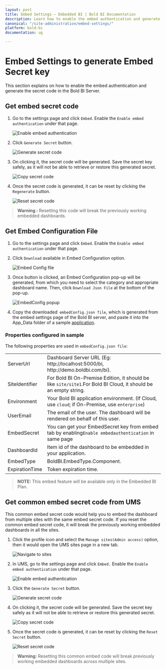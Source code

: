 ```yaml
---
layout: post
title: Embed Settings – Embedded BI | Bold BI Documentation
description: Learn how to enable the embed authentication and generate the secret code using the embed settings in the Bold BI server.
canonical: "/site-administration/embed-settings/"
platform: bold-bi
documentation: ug

---
```


# Embed Settings to generate Embed Secret key

This section explains on how to enable the embed authentication and generate the secret code in the Bold BI Server. 

## Get embed secret code

1. Go to the settings page and click `Embed`. Enable the `Enable embed authentication` under that page.

    ![Enable embed authentication](/static/assets/site-administration/images/enable-embed-option.png)

2. Click `Generate Secret` button.

    ![Generate secret code](/static/assets/site-administration/images/generate-secret-code.png)

3. On clicking it, the secret code will be generated. Save the secret key safely, as it will not be able to retrieve or restore this generated secret.                    

    ![Copy secret code](/static/assets/site-administration/images/copy-secret-code.png)

4. Once the secret code is generated, it can be reset by clicking the `Regenerate` button.

    ![Reset secret code](/static/assets/site-administration/images/reset-secret-code.png)

> **Warning :** Resetting this code will break the previously working embedded dashboards.

## Get Embed Configuration File

1. Go to the settings page and click `Embed`. Enable the `Enable embed authentication` under that page.

2. Click `Download` available in Embed Configuration option.

    ![Embed Config file](/static/assets/site-administration/images/embedconfig_file.png#max-width=65%)

3. Once button is clicked, an Embed Configuration pop-up will be generated, from which you need to select the category and appropriate dashboard name. Then, click `Download Json File` at the bottom of the pop-up.

    ![EmbedConfig popup](/static/assets/site-administration/images/embedconfig_popup.png#max-width=65%)

4. Copy the downloaded` embedConfig.json file`, which is generated from the embed settings page of the Bold BI server, and paste it into the App_Data folder of a sample  [application](https://github.com/boldbi/samples/tree/development/SDK%20Samples/C%23/ASP.NET%20Core).

### Properties configured in sample
The following properties are used in `embedConfig.json file`:

<meta charset="utf-8"/>
        <table>
        <tbody>
            <tr>
                <td align="left">ServerUrl</td>
                <td align="left">Dashboard Server URL (Eg: http://localhost:5000/bi, http://demo.boldbi.com/bi).</td>
            </tr>
            <tr>
                <td align="left">SiteIdentifier</td>
                <td align="left">For Bold BI On-Premise Edition, it should be like  <code>site/site1</code>.For Bold BI Cloud, it should be an empty string.</td>
            </tr>
            <tr>
            <td align="left">Environment</td>
                <td align="left">Your Bold BI application environment. (If Cloud, use <code>cloud</code>; if On-Premise, use <code>enterprise</code>)</td>
            </tr>
            <tr>
                <td align="left">UserEmail</td>
                <td align="left">The email of the user. The dashboard will be rendered on behalf of this user.</td>
            </tr>        
            <tr>
            <td align="left">EmbedSecret</td>
                <td align="left">You can get your EmbedSecret key from embed tab by enabling<code>Enable embedauthentication</code> in same page</td>
            </tr> 
            <tr>
                <td align="left">DashboardId</td>
                <td align="left">Item id of the dashboard to be embedded in your application.</td>
            </tr>  
            <tr>
                <td align="left">EmbedType</td>
                <td align="left">BoldBI.EmbedType.Component.</td>
            </tr>
            <tr>
                <td align="left">ExpirationTime</td>
                <td align="left">Token expiration time.</td>
            </tr> 
        </tbody>
        </table>

> **NOTE:** This embed feature will be available only in the Embedded BI Plan.

## Get common embed secret code from UMS

This common embed secret code would help you to embed the dashboard from multiple sites with the same embed secret code. If you reset the common embed secret code, it will break the previously working embedded dashboards in all the sites. 

1. Click the profile icon and select the `Manage sites(Admin access)` option, then it would open the UMS sites page in a new tab.

    ![Navigate to sites](/static/assets/site-administration/images/navigate-sites.png)

2. In UMS, go to the settings page and click `Embed.` Enable the `Enable embed authentication` under that page.

    ![Enable embed authentication](/static/assets/site-administration/images/ums-enable-embed.png)

3. Click the `Generate Secret` button.

    ![Generate secret code](/static/assets/site-administration/images/ums-generate-secret-code.png)

4. On clicking it, the secret code will be generated. Save the secret key safely as it will not be able to retrieve or restore this generated secret.                    

    ![Copy secret code](/static/assets/site-administration/images/ums-copy-secret-code.png)

5. Once the secret code is generated, it can be reset by clicking the `Reset Secret` button.

    ![Reset secret code](/static/assets/site-administration/images/ums-reset-secret-code.png)

> **Warning:** Resetting this common embed code will break previously working embedded dashboards across multiple sites.